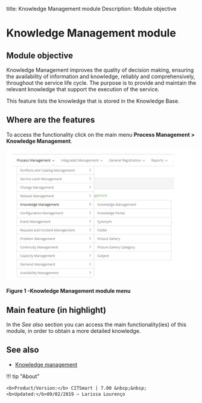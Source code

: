 title: Knowledge Management module
Description: Module objective
# Knowledge Management module

Module objective
--------------------

Knowledge Management improves the quality of decision making, ensuring the availability of information and knowledge, reliably and 
comprehensively, throughout the service life cycle. The purpose is to provide and maintain the relevant knowledge that support the 
execution of the service.

This feature lists the knowledge that is stored in the Knowledge Base.

Where are the features
---------------------------------

To access the functionality click on the main menu **Process Management > Knowledge Management**.

![Menu](images/module.img1.jpg)

**Figure 1 -Knowledge Management module menu**

Main feature (in highlight)
---------------------------------------

In the *See also* section you can access the main functionality(ies) of this module, in order to obtain a more detailed knowledge.

See also
-------------

- [Knowledge management](/en-us/citsmart-platform-7/processes/knowledge/management.html)

!!! tip "About"

    <b>Product/Version:</b> CITSmart | 7.00 &nbsp;&nbsp;
    <b>Updated:</b>09/02/2019 – Larissa Lourenço
